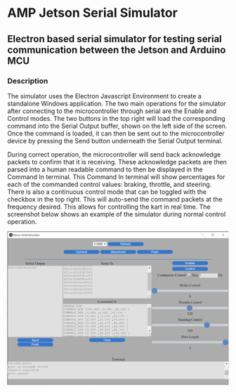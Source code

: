 # AMP Jetson Serial Simulator

## Electron based serial simulator for testing serial communication between the Jetson and Arduino MCU

### Description
The simulator uses the Electron Javascript Environment to create a standalone Windows application.  The two main operations for the simulator after connecting to the microcontroller through serial are the Enable and Control modes.  The two buttons in the top right will load the corresponding command into the Serial Output buffer, shown on the left side of the screen.  Once the command is loaded, it can then be sent out to the microcontroller device by pressing the Send button underneath the Serial Output terminal.  

During correct operation, the microcontroller will send back acknowledge packets to confirm that it is receiving.  These acknowledge packets are then parsed into a human readable command to then be displayed in the Command In terminal.  This Command In terminal will show percentages for each of the commanded control values: braking, throttle, and steering.  There is also a continuous control mode that can be toggled with the checkbox in the top right.  This will auto-send the command packets at the frequency desired.  This allows for controlling the kart in real time.  The screenshot below shows an example of the simulator during normal control operation.

![JSS_Demo Image](media/JSS_Demo_Image.png)
